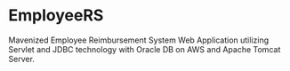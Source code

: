 # EmployeeRS
Mavenized Employee Reimbursement System Web Application utilizing Servlet and JDBC technology with Oracle DB on AWS and Apache Tomcat Server.
